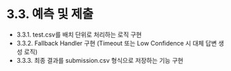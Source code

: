 # 3.3. 예측 및 제출

- 3.3.1. test.csv를 배치 단위로 처리하는 로직 구현
- 3.3.2. Fallback Handler 구현 (Timeout 또는 Low Confidence 시 대체 답변 생성 로직)
- 3.3.3. 최종 결과를 submission.csv 형식으로 저장하는 기능 구현
